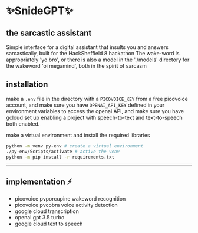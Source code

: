 # ✨SnideGPT✨
## the sarcastic assistant

Simple interface for a digital assistant that insults you and answers sarcastically, built for the HackSheffield 8 hackathon
The wake-word is appropriately 'yo bro', or there is also a model in the './models' directory for the wakeword 'oi megamind', both in the spirit of sarcasm

## installation

make a `.env` file in the directory with a `PICOVOICE_KEY` from a free picovoice account, and make sure you have `OPENAI_API_KEY` defined in your environment variables to access the openai API, and make sure you have gcloud set up enabling a project with speech-to-text and text-to-speech both enabled.

make a virtual environment and install the required libraries
```bash
python -m venv py-env # create a virtual environment
./py-env/Scripts/activate # active the venv
python -m pip install -r requirements.txt
```

---

## implementation ⚡
- picovoice pvporcupine wakeword recognition  
- picovoice pvcobra voice activity detection  
- google cloud transcription  
- openai gpt 3.5 turbo
- google cloud text to speech
